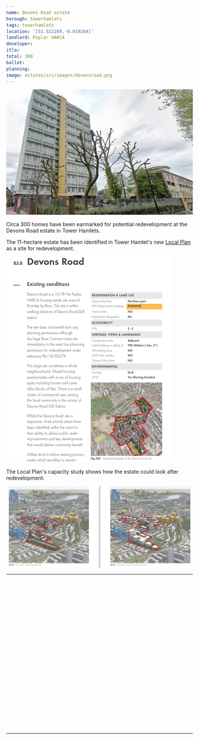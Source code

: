 ```yaml
---
name: Devons Road estate 
borough: towerhamlets 
tags: towerhamlets
location: '[51.522289,-0.019264]'
landlord: Poplar HARCA
developer:
itla: 
total: 300
ballot: 
planning:
image: estates/src/images/devonsroad.png
---
```

![Devons Road estate image](src/images/devonsroad.png)

Circa 300 homes have been earmarked for potential redevelopment at the Devons Road estate in Tower Hamlets.

The 11-hectare estate has been identified in Tower Hamlet's new [Local Plan](https://ehq-production-europe.s3.eu-west-1.amazonaws.com/d7aa04f5272beeade98508fa9ff67bd01b02d054/original/1726156503/cc728bc71cc00a623ecafcf84f41041d_SAE01_Tower_Hamlets_Site_Capacity_Study.pdf) as a site for redevelopment.

![Devons Road estate image](src/images/devonsroadsite.png)

The Local Plan's capacity study shows how the estate could look after redevelopment:

![Devons Road estate image](src/images/devonsroadmassing.png)

---

<!------------THE CODE BELOW RENDERS THE MAP - DO NOT EDIT! ---------------------------->

<div id="map" style="width: 100%; height: 400px;"></div>

<script>
  var map = L.map('map').setView({{ location }}, 13);
  L.tileLayer('https://tile.openstreetmap.org/{z}/{x}/{y}.png', {
  maxZoom: 19,
attribution: '&copy; <a href="http://www.openstreetmap.org/copyright">OpenStreetMap</a>'
}).addTo(map);
var circle = L.circle({{ location }}, {
    color: 'red',
    fillColor: '#f03',
    fillOpacity: 0.5,
    radius: 500
}).addTo(map);
</script>

---

